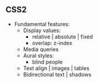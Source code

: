 ## CSS2

- Fundamental features:
    - Display values:
        - relative | absolute | fixed
        - overlap: z-index
    - Media queries
    - Aural styles:
        - blind people
    - Text align | images | tables
    - Bidirectional text | shadows